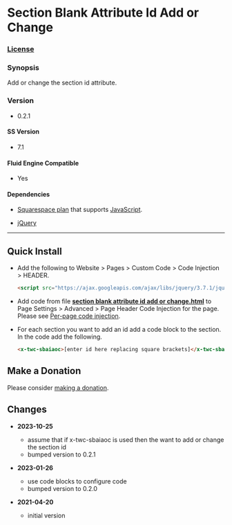 # Section Blank Attribute Id Add or Change

### [License][1]

### Synopsis

Add or change the section id attribute.

### Version

  * 0.2.1

#### SS Version

  * 7.1

#### Fluid Engine Compatible

  * Yes

#### Dependencies

  * [Squarespace plan][2] that supports [JavaScript][3].
  
  * [jQuery][4]

---

## Quick Install

* Add the following to Website > Pages > Custom Code > Code Injection >
  HEADER.

  ```html
  <script src="https://ajax.googleapis.com/ajax/libs/jquery/3.7.1/jquery.min.js"></script>
  ```
  
* Add code from file **[section blank attribute id add or change.html][5]** to
  Page Settings > Advanced > Page Header Code Injection for the page. Please see
  [Per-page code injection][6]. 
  
* For each section you want to add an id add a code block to the section. In the
  code add the following.
  
  ```html
  <x-twc-sbaiaoc>[enter id here replacing square brackets]</x-twc-sbaiaoc>
  ```

## Make a Donation

Please consider [making a donation][7].

## Changes

* **2023-10-25**

  * assume that if x-twc-sbaiaoc is used then the want to add or change the
    section id
  * bumped version to 0.2.1
  
* **2023-01-26**

  * use code blocks to configure code
  * bumped version to 0.2.0
  
* **2021-04-20**

  * initial version

[1]: https://github.com/tomsWebConsulting/twcsl/blob/main/LICENSE.txt#L1
[2]: https://www.squarespace.com/pricing
[3]: https://en.wikipedia.org/wiki/JavaScript
[4]: https://jquery.com/
[5]: section%20blank%20attribute%20id%20add%20or%20change.html#L1
[6]: https://support.squarespace.com/hc/en-us/articles/205815908-Using-code-injection#toc-per-page-code-injection
[7]: https://github.com/tomsWebConsulting/twcsl#make-a-donation
